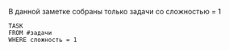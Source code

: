 В данной заметке собраны только задачи со сложностью = 1
```dataview
TASK
FROM #задачи 
WHERE сложность = 1
```